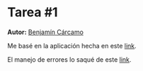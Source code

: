 # Tarea #1

**Autor:** [Benjamín Cárcamo](github.com/fringlesinthestreet)

Me basé en la aplicación hecha en este [link](https://realpython.com/flask-by-example-part-3-text-processing-with-requests-beautifulsoup-nltk/).

El manejo de errores lo saqué de este [link](https://guillaumegenthial.github.io/serving.html).
